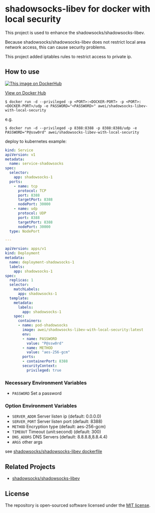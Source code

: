 # shadowsocks-libev for docker with local security
This project is used to enhance the shadowsocks/shadowsocks-libev.

Because shadowsocks/shadowsocks-libev does not restrict local area network access, this can cause security problems.

This project added iptables rules to restrict access to private ip.

## How to use
[![This image on DockerHub](https://img.shields.io/docker/pulls/awei/shadowsocks-libev-with-local-security.svg)](https://hub.docker.com/r/awei/shadowsocks-libev-with-local-security/)

[View on Docker Hub](https://hub.docker.com/r/awei/shadowsocks-libev-with-local-security)
```console
$ docker run -d --privileged -p <PORT>:<DOCKER-PORT> -p <PORT>:<DOCKER-PORT>/udp -e PASSWORD="<PASSWORD>" awei/shadowsocks-libev-with-local-security
```
e.g.
```
$ docker run -d --privileged -p 8388:8388 -p 8388:8388/udp -e PASSWORD="P@ssw0rd" awei/shadowsocks-libev-with-local-security
```
deploy to kubernetes example:
```yaml
kind: Service
apiVersion: v1
metadata:
  name: service-shadowsocks
spec:
  selector:
    app: shadowsocks-1
  ports:
    - name: tcp
      protocol: TCP
      port: 8388
      targetPort: 8388
      nodePort: 30000
    - name: udp
      protocol: UDP
      port: 8388
      targetPort: 8388
      nodePort: 30000
  type: NodePort

---

apiVersion: apps/v1
kind: Deployment
metadata:
  name: deployment-shadowsocks-1
  labels:
    app: shadowsocks-1
spec:
  replicas: 1
  selector:
    matchLabels:
      app: shadowsocks-1
  template:
    metadata:
      labels:
        app: shadowsocks-1
    spec:
      containers:
      - name: pod-shadowsocks
        image: awei/shadowsocks-libev-with-local-security:latest
        env:
        - name: PASSWORD
          value: "P@ssw0rd"
        - name: METHOD
          value: "aes-256-gcm"
        ports:
        - containerPort: 8388
        securityContext:
          privileged: true
```
### Necessary Environment Variables
* `PASSWORD` Set a password

### Option Environment Variables

* `SERVER_ADDR` Server listen ip (default: 0.0.0.0)
* `SERVER_PORT` Server listen port (default: 8388)
* `METHOD` Encryption type (default: aes-256-gcm)
* `TIMEOUT` Timeout (unit:second) (default: 300)
* `DNS_ADDRS` DNS Servers (default: 8.8.8.8,8.8.4.4)
* `ARGS` other args

see [shadowsocks/shadowsocks-libev dockerfile](https://hub.docker.com/r/shadowsocks/shadowsocks-libev/dockerfile)

## Related Projects
- [shadowsocks/shadowsocks-libev](https://hub.docker.com/r/shadowsocks/shadowsocks-libev)

## License
The repository is open-sourced software licensed under the [MIT license](https://opensource.org/licenses/MIT).
